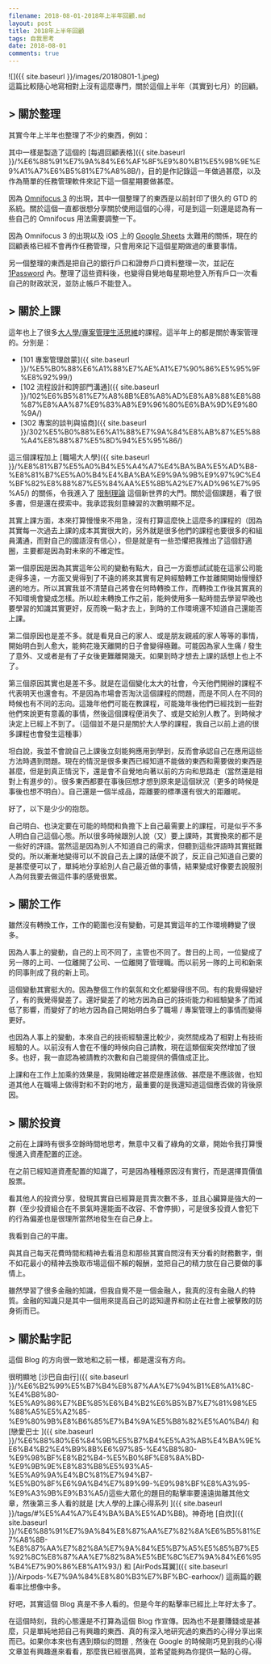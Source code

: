 ```yaml
---
filename: 2018-08-01-2018年上半年回顧.md
layout: post
title: 2018年上半年回顧
tags: 自我思考
date: 2018-08-01
comments: true
---
```


![]({{ site.baseurl }}/images/20180801-1.jpeg)  
這篇比較隨心地寫相對上沒有這麼專門，關於這個上半年（其實到七月）的回顧。

## > 關於整理

其實今年上半年也整理了不少的東西，例如：

其中一樣是製造了這個的 [每週回顧表格]({{ site.baseurl }}/%E6%88%91%E7%9A%84%E6%AF%8F%E9%80%B1%E5%9B%9E%E9%A1%A7%E6%B5%81%E7%A8%8B/)，目的是作記錄這一年做過甚麼，以及作為簡單的任務管理軟件來記下這一個星期要做甚麼。

因為 [Omnifocus 3](https://www.omnigroup.com/blog/omnifocus-3-for-ios) 的出現，其中一個整理了的東西是以前封印了很久的 GTD 的系統。關於這個一直都很想分享關於使用這個的心得，可是到這一刻還是認為有一些自己的 Omnifocus 用法需要調整一下。

因為 Omnifocus 3 的出現以及 iOS 上的 [Google Sheets](https://www.google.com/sheets/about/) 太難用的關係，現在的回顧表格已經不會再作任務管理，只會用來記下這個星期做過的重要事情。

另一個整理的東西是把自己的銀行戶口和證劵戶口資料整理一次，並記在 [1Password](https://1password.com) 內。整理了這些資料後，也變得自覺地每星期地登入所有戶口一次看自己的財政狀況，並防止帳戶不能登入。

## > 關於上課

這年也上了很多[大人學/專案管理生活思維](https://www.projectup.net)的課程。這半年上的都是關於專案管理的。分別是：

* [101 專案管理啟蒙]({{ site.baseurl }}/%E5%B0%88%E6%A1%88%E7%AE%A1%E7%90%86%E5%95%9F%E8%92%99/)
* [102 流程設計和誇部門溝通]({{ site.baseurl }}/102%E6%B5%81%E7%A8%8B%E8%A8%AD%E8%A8%88%E8%88%87%E8%AA%87%E9%83%A8%E9%96%80%E6%BA%9D%E9%80%9A/)
* [302 專案的談判與協商]({{ site.baseurl }}/302%E5%B0%88%E6%A1%88%E7%9A%84%E8%AB%87%E5%88%A4%E8%88%87%E5%8D%94%E5%95%86/)

這三個課程加上 [職場大人學]({{ site.baseurl }}/%E8%81%B7%E5%A0%B4%E5%A4%A7%E4%BA%BA%E5%AD%B8-%E8%81%B7%E5%A0%B4%E4%BA%BA%E9%9A%9B%E9%97%9C%E4%BF%82%E8%88%87%E5%84%AA%E5%8B%A2%E7%AD%96%E7%95%A5/) 的關係，令我進入了 [限制理論](https://zh.m.wikipedia.org/zh-hk/%E9%99%90%E5%88%B6%E7%90%86%E8%AB%96) 這個新世界的大門。關於這個課題，看了很多書，但是還在摸索中。我承認我刻意練習的次數明顯不足。

其實上課方面，本來打算慢慢來不用急，沒有打算這麼快上這麼多的課程的（因為其實每一次過去上課的成本其實很大的，另外就是很多他們的課程也要很多的和組員溝通，而對自己的國語沒有信心），但是就是有一些恐懼把我推出了這個舒適圈，主要都是因為對未來的不確定性。

第一個原因是因為其實這年公司的變動有點大，自己一方面想試試能在這家公司能走得多遠，一方面又覺得到了不遠的將來其實有足夠經驗轉工作並離開開始慢慢舒適的地方。所以其實我並不清楚自己將會在何時轉換工作，而轉換工作後其實真的不知環境會變成怎樣。所以趁未轉換工作之前，能夠使用多一點時間去學習早晚也要學習的知識其實更好，反而晚一點才去上，到時的工作環境還不知道自己還能否上課。

第二個原因也是差不多。就是看見自己的家人、或是朋友親戚的家人等等的事情，開始明白到人愈大，能夠花幾天離開的日子會變得極難。可能因為家人生痛 / 發生了意外、又或者是有了子女後更難離開幾天。如果到時才想去上課的話想上也上不了。

第三個原因其實也是差不多。就是在這個變化太大的社會，今天他們開辦的課程不代表明天也還會有。不是因為市場會否淘汏這個課程的問題，而是不同人在不同的時候也有不同的志向。這幾年他們可能在教課程，可能幾年後他們已經找到一些對他們來說更有意義的事情，然後這個課程便消失了、或是交給別人教了。到時候才決定上已經上不到了。（這個並不是只是關於大人學的課程，我自己以前上過的很多課程也會發生這種事）

坦白說，我並不會說自己上課後立刻能夠應用到學到，反而會承認自己在應用這些方法時遇到問題。現在的情況是很多東西已經知道不能做的東西和需要做的東西是甚麼，但是到真正情況下，還是會不自覺地向著以前的方向和思路走（當然還是相對上有進步的）。很多東西都要在事後回想才想到原來是這個狀況（更多的時候是事後也想不明白）。自己還是一個半成品，距離要的標準還有很大的距離呢。

好了，以下是少少的抱怨。

自己明白、也決定要在可能的時間和負擔下上自己最需要上的課程，可是似乎不多人明白自己這個心態。所以很多時候跟別人說（又）要上課時，其實換來的都不是一些好的評語。當然這是因為別人不知道自己的需求，但聽到這些評語時其實挺難受的。所以漸漸地變得可以不說自己去上課的話便不說了，反正自己知道自己要的是甚麼便可以了，單純地分享給別人自己最近做的事情，結果變成好像要去說服別人為何我要去做這件事的感覺很累。

## > 關於工作

雖然沒有轉換工作，工作的範圍也沒有變動，可是其實這年的工作環境轉變了很多。

因為人事上的變動，自己的上司不同了，主管也不同了。昔日的上司，一位變成了另一隊的上司、一位離開了公司、一位離開了管理職。而以前另一隊的上司和新來的同事則成了我的新上司。

這個變動其實挺大的。因為整個工作的氣氛和文化都變得很不同。有的我覺得變好了，有的我覺得變差了。還好變差了的地方因為自己的技術能力和經驗變多了而減低了影響，而變好了的地方因為自己開始明白多了職場 / 專案管理上的事情而變得更好。

也因為人事上的變動，本來自己的技術經驗還比較少，突然間成為了相對上有技術經驗的人。以前沒有人會在不懂的時候向自己請教，現在這類個案突然增加了很多。也好，我一直認為被請教的次數和自己能提供的價值成正比。

上課和在工作上加乘的效果是，我開始確定甚麼是應該做、甚麼是不應該做，也知道其他人在職場上做得對和不對的地方，最重要的是我還知道這個應否做的背後原因。

## > 關於投資

之前在上課時有很多空餘時間地思考，無意中又看了綠角的文章，開始令我打算慢慢進入資產配置的正途。

在之前已經知道資產配置的知識了，可是因為種種原因沒有實行，而是選擇買價值股票。

看其他人的投資分享，發現其實自已經算是買賣次數不多，並且心臟算是強大的一群（至少投資組合在不景氣時還能面不改容、不會停損），可是很多投資人會犯下的行為偏差也是很理所當然地發生在自己身上。

我看到自己的平庸。

與其自己每天花費時間和精神去看消息和那些其實自問沒有天分看的財務數字，倒不如花最小的精神去換取市場這個不賴的報酬，並把自己的精力放在自己要做的事情上。

雖然學習了很多金融的知識，但我自覺不是一個金融人，我真的沒有金融人的特質。金融的知識只是其中一個用來提高自己的認知邊界和防止在社會上被擊敗的防身術而已。

## > 關於點字記

這個 Blog 的方向很一致地和之前一樣，都是還沒有方向。

很明顯地 [沙巴自由行]({{ site.baseurl }}/%E6%B2%99%E5%B7%B4%E8%87%AA%E7%94%B1%E8%A1%8C-%E4%B8%80-%E5%A9%86%E7%BE%85%E6%B4%B2%E6%B5%B7%E7%81%98%E5%88%A5%E5%A2%85-%E9%80%9B%E8%B6%85%E7%B4%9A%E5%B8%82%E5%A0%B4/) 和 [戀愛巴士 ]({{ site.baseurl }}/%E6%88%80%E6%84%9B%E5%B7%B4%E5%A3%AB%E4%BA%9E%E6%B4%B2%E4%B9%8B%E6%97%85-%E4%B8%80-%E9%98%BF%E8%B2%B4-%E5%B0%8F%E8%8A%BD-%E9%9B%9E%E8%83%B8%E5%93%A5-%E5%A9%9A%E4%BC%81%E7%94%B7-%E5%B0%8F%E6%9A%B4%E7%89%99-%E9%98%BF%E8%A3%95-%E9%A3%9B%E9%B3%A5/)這些大眾化的題目的點擊率要遠遠拋離其他文章，然後第三多人看的就是 [大人學的上課心得系列 ]({{ site.baseurl }}/tags/#%E5%A4%A7%E4%BA%BA%E5%AD%B8)。神奇地 [自炊]({{ site.baseurl }}/%E6%88%91%E7%9A%84%E8%87%AA%E7%82%8A%E6%B5%81%E7%A8%8B-%E8%87%AA%E7%82%8A%E7%9A%84%E5%B7%A5%E5%85%B7%E5%92%8C%E8%87%AA%E7%82%8A%E5%BE%8C%E7%9A%84%E6%95%B4%E7%90%86%E8%A1%93/) 和 [AirPods耳翼]({{ site.baseurl }}/Airpods-%E7%9A%84%E8%80%B3%E7%BF%BC-earhoox/) 這兩篇的觀看率比想像中多。

好吧，其實這個 Blog 真是不多人看的。但是今年的點擊率已經比上年好太多了。

在這個時刻，我的心態還是不打算為這個 Blog 作宣傳。因為也不是要賺錢或是甚麼，只是單純地把自己有興趣的東西、真的有深入地研究過的東西的心得分享出來而已。如果你本來也有遇到類似的問題﹐然後在 Google 的時候剛巧見到我的心得文章並有興趣進來看看，那麼我已經很高興，並希望能夠為你提供一點的心得。